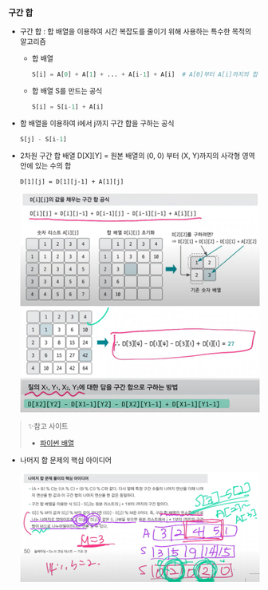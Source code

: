 ### 구간 합
- 구간 합 : 합 배열을 이용하여 시간 복잡도를 줄이기 위해 사용하는 특수한 목적의 알고리즘
  - 합 배열  
  
    ```python
    S[i] = A[0] + A[1] + ... + A[i-1] + A[i]  # A[0]부터 A[i]까지의 합
    ```
  - 합 배열 S를 만드는 공식  
    ```python
    S[i] = S[i-1] + A[i]
    ```
- 합 배열을 이용하여 i에서 j까지 구간 합을 구하는 공식  
    ```python
    S[j] - S[i-1]
    ```

- 2차원 구간 합 배열 D[X][Y] = 원본 배열의 (0, 0) 부터 (X, Y)까지의 사각형 영역 안에 있는 수의 합  
    ```
    D[1][j] = D[1][j-1] + A[1][j]
    ```
    ![](../img/2차원_구간합.png)
    ![](../img/2차원_구간합_질의그림.png)
    ![](../img/2차원_구간합_질의.png)

>✨참고 사이트
> - [파이썬 배열](https://wikidocs.net/223079)

- 나머지 합 문제의 핵심 아이디어
  
  ![](../img/나머지합문제_핵심.png)